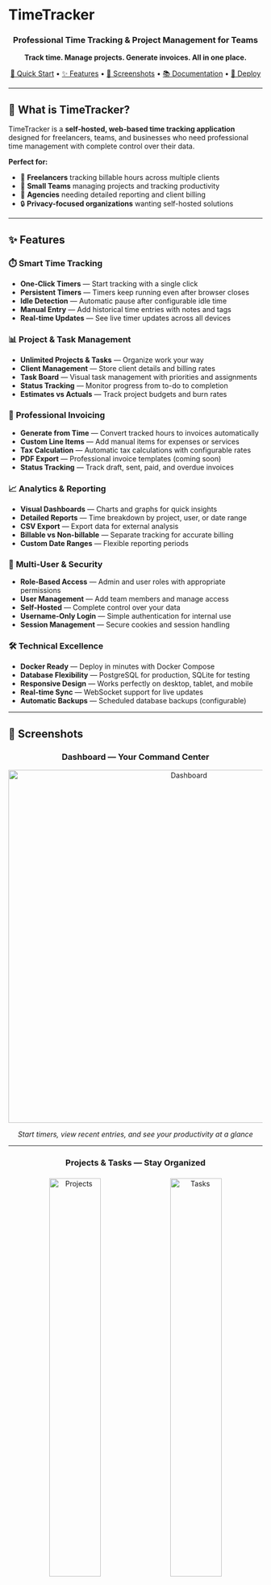 # TimeTracker

<div align="center">

### Professional Time Tracking & Project Management for Teams

**Track time. Manage projects. Generate invoices. All in one place.**

[🚀 Quick Start](#-quick-start) • [✨ Features](#-features) • [📸 Screenshots](#-screenshots) • [📚 Documentation](docs/) • [🐳 Deploy](#-deployment)

---

</div>

## 🎯 What is TimeTracker?

TimeTracker is a **self-hosted, web-based time tracking application** designed for freelancers, teams, and businesses who need professional time management with complete control over their data.

**Perfect for:**
- 💼 **Freelancers** tracking billable hours across multiple clients
- 👥 **Small Teams** managing projects and tracking productivity
- 🏢 **Agencies** needing detailed reporting and client billing
- 🔒 **Privacy-focused organizations** wanting self-hosted solutions

---

## ✨ Features

### ⏱️ **Smart Time Tracking**
- **One-Click Timers** — Start tracking with a single click
- **Persistent Timers** — Timers keep running even after browser closes
- **Idle Detection** — Automatic pause after configurable idle time
- **Manual Entry** — Add historical time entries with notes and tags
- **Real-time Updates** — See live timer updates across all devices

### 📊 **Project & Task Management**
- **Unlimited Projects & Tasks** — Organize work your way
- **Client Management** — Store client details and billing rates
- **Task Board** — Visual task management with priorities and assignments
- **Status Tracking** — Monitor progress from to-do to completion
- **Estimates vs Actuals** — Track project budgets and burn rates

### 🧾 **Professional Invoicing**
- **Generate from Time** — Convert tracked hours to invoices automatically
- **Custom Line Items** — Add manual items for expenses or services
- **Tax Calculation** — Automatic tax calculations with configurable rates
- **PDF Export** — Professional invoice templates (coming soon)
- **Status Tracking** — Track draft, sent, paid, and overdue invoices

### 📈 **Analytics & Reporting**
- **Visual Dashboards** — Charts and graphs for quick insights
- **Detailed Reports** — Time breakdown by project, user, or date range
- **CSV Export** — Export data for external analysis
- **Billable vs Non-billable** — Separate tracking for accurate billing
- **Custom Date Ranges** — Flexible reporting periods

### 🔐 **Multi-User & Security**
- **Role-Based Access** — Admin and user roles with appropriate permissions
- **User Management** — Add team members and manage access
- **Self-Hosted** — Complete control over your data
- **Username-Only Login** — Simple authentication for internal use
- **Session Management** — Secure cookies and session handling

### 🛠️ **Technical Excellence**
- **Docker Ready** — Deploy in minutes with Docker Compose
- **Database Flexibility** — PostgreSQL for production, SQLite for testing
- **Responsive Design** — Works perfectly on desktop, tablet, and mobile
- **Real-time Sync** — WebSocket support for live updates
- **Automatic Backups** — Scheduled database backups (configurable)

---

## 📸 Screenshots

<div align="center">

### Dashboard — Your Command Center
<img src="assets/screenshots/Dashboard.png" alt="Dashboard" width="700">

*Start timers, view recent entries, and see your productivity at a glance*

---

### Projects & Tasks — Stay Organized
<div>
  <img src="assets/screenshots/Projects.png" alt="Projects" width="45%" style="display: inline-block; margin: 5px;">
  <img src="assets/screenshots/Tasks.png" alt="Tasks" width="45%" style="display: inline-block; margin: 5px;">
</div>

*Manage multiple projects and break them down into actionable tasks*

---

### Analytics — Insights That Matter
<div>
  <img src="assets/screenshots/Reports.png" alt="Reports" width="45%" style="display: inline-block; margin: 5px;">
  <img src="assets/screenshots/VisualAnalytics.png" alt="Visual Analytics" width="45%" style="display: inline-block; margin: 5px;">
</div>

*Powerful reporting and visual analytics for data-driven decisions*

---

### Client Management — Know Your Business
<img src="assets/screenshots/Clients.png" alt="Client Management" width="700">

*Track client information, projects, and billing rates in one place*

</div>

---

## 🚀 Quick Start

### Docker (Recommended)

Get TimeTracker running in under 2 minutes:

```bash
# Clone the repository
git clone https://github.com/drytrix/TimeTracker.git
cd TimeTracker

# Start with Docker Compose
docker-compose up -d

# Access at http://localhost:8080
```

**First login creates the admin account** — just enter your username!

### Quick Test with SQLite

Want to try it out without setting up a database?

```bash
docker-compose -f docker-compose.local-test.yml up --build
```

No configuration needed — perfect for testing!

---

## 💡 Use Cases

### For Freelancers
Track time across multiple client projects, generate professional invoices, and understand where your time goes. TimeTracker helps you bill accurately and identify your most profitable clients.

### For Teams
Assign tasks, track team productivity, and generate reports for stakeholders. See who's working on what, identify bottlenecks, and optimize team performance.

### For Agencies
Manage multiple clients and projects simultaneously. Track billable hours, generate client invoices, and analyze project profitability — all in one place.

### For Personal Projects
Even if you're not billing anyone, understanding where your time goes is valuable. Track personal projects, hobbies, and learning activities to optimize your time.

---

## 🌟 Why TimeTracker?

| Feature | TimeTracker | Traditional Time Trackers |
|---------|-------------|---------------------------|
| **Self-Hosted** | ✅ Complete data control | ❌ Cloud-only, subscription fees |
| **Open Source** | ✅ Free to use & modify | ❌ Proprietary, locked features |
| **Persistent Timers** | ✅ Runs server-side | ❌ Browser-dependent |
| **Docker Ready** | ✅ Deploy anywhere | ⚠️ Complex setup |
| **Invoicing Built-in** | ✅ Track to bill workflow | ❌ Requires integration |
| **No User Limits** | ✅ Unlimited users | ❌ Per-user pricing |

---

## 📚 Documentation

Comprehensive documentation is available in the [`docs/`](docs/) directory:

### Getting Started
- **[Installation Guide](docs/DOCKER_PUBLIC_SETUP.md)** — Detailed setup instructions
- **[Requirements](docs/REQUIREMENTS.md)** — System requirements and dependencies
- **[Troubleshooting](docs/DOCKER_STARTUP_TROUBLESHOOTING.md)** — Common issues and solutions

### Features
- **[Task Management](docs/TASK_MANAGEMENT_README.md)** — Break projects into manageable tasks
- **[Invoice System](docs/INVOICE_FEATURE_README.md)** — Generate professional invoices
- **[Client Management](docs/CLIENT_MANAGEMENT_README.md)** — Manage client relationships
- **[Calendar Features](docs/CALENDAR_FEATURES_README.md)** — Calendar and bulk entry features
- **[Command Palette](docs/COMMAND_PALETTE_USAGE.md)** — Keyboard shortcuts for power users

### Technical Documentation
- **[Project Structure](docs/PROJECT_STRUCTURE.md)** — Codebase architecture
- **[Database Migrations](migrations/README.md)** — Database schema management
- **[Version Management](docs/VERSION_MANAGEMENT.md)** — Release and versioning
- **[CI/CD Documentation](docs/cicd/)** — Continuous integration setup

### Contributing
- **[Contributing Guidelines](docs/CONTRIBUTING.md)** — How to contribute
- **[Code of Conduct](docs/CODE_OF_CONDUCT.md)** — Community standards

---

## 🐳 Deployment

### Local Development
```bash
docker-compose up -d
```

### Production with PostgreSQL
```bash
# Configure your .env file
cp env.example .env
# Edit .env with production settings

# Start with production compose
docker-compose -f docker-compose.remote.yml up -d
```

### Raspberry Pi
TimeTracker runs perfectly on Raspberry Pi 4 (2GB+):
```bash
# Same commands work on ARM architecture
docker-compose up -d
```

**📖 See [Deployment Guide](docs/DOCKER_PUBLIC_SETUP.md) for detailed instructions**

---

## 🔧 Configuration

TimeTracker is highly configurable through environment variables:

```bash
# Timezone and locale
TZ=America/New_York
CURRENCY=USD

# Timer behavior
SINGLE_ACTIVE_TIMER=true
IDLE_TIMEOUT_MINUTES=30
ROUNDING_MINUTES=1

# User management
ADMIN_USERNAMES=admin,manager
ALLOW_SELF_REGISTER=false

# Security (production)
SECRET_KEY=your-secure-random-key
SESSION_COOKIE_SECURE=true
```

**📖 See [Configuration Guide](docs/REQUIREMENTS.md) for all options**

---

## 🛣️ Roadmap

### Planned Features
- 📄 **PDF Invoice Templates** — Professional PDF generation
- 📧 **Email Integration** — Send invoices to clients
- 📱 **Progressive Web App** — Install as mobile app
- 🔄 **Recurring Invoices** — Automate recurring billing
- 🎨 **Custom Themes** — Personalize your interface
- 🔌 **API Extensions** — RESTful API for integrations
- 📊 **Advanced Analytics** — More charts and insights

### Recently Added
- ✅ **Invoice Generation** — Complete invoicing system
- ✅ **Task Management** — Full task tracking and management
- ✅ **Command Palette** — Keyboard-driven navigation
- ✅ **Calendar View** — Visual time entry calendar
- ✅ **Bulk Operations** — Bulk time entry creation

---

## 🤝 Contributing

We welcome contributions! Whether it's:

- 🐛 **Bug Reports** — Help us identify issues
- 💡 **Feature Requests** — Share your ideas
- 📝 **Documentation** — Improve our docs
- 💻 **Code Contributions** — Submit pull requests

**📖 See [Contributing Guidelines](docs/CONTRIBUTING.md) to get started**

---

## 📄 License

TimeTracker is licensed under the **GNU General Public License v3.0**.

This means you can:
- ✅ Use it commercially
- ✅ Modify and adapt it
- ✅ Distribute it
- ✅ Use it privately

**See [LICENSE](LICENSE) for full details**

---

## 🆘 Support

- 📖 **Documentation**: Check the [`docs/`](docs/) directory
- 🐛 **Bug Reports**: [Open an issue](https://github.com/drytrix/TimeTracker/issues)
- 💬 **Discussions**: [GitHub Discussions](https://github.com/drytrix/TimeTracker/discussions)
- 📧 **Contact**: [Create an issue](https://github.com/drytrix/TimeTracker/issues) for support

---

## ⭐ Star Us!

If TimeTracker helps you track your time better, consider giving us a star on GitHub! It helps others discover the project.

<div align="center">

**[⭐ Star on GitHub](https://github.com/drytrix/TimeTracker)**

---

**Built with ❤️ for the time-tracking community**

</div>
